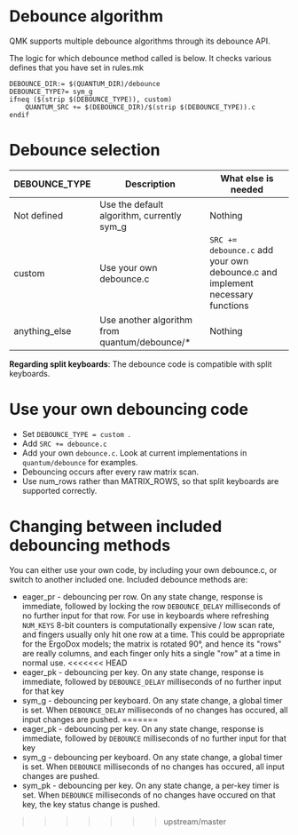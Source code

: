 # Debounce algorithm

QMK supports multiple debounce algorithms through its debounce API.

The logic for which debounce method called is below. It checks various defines that you have set in rules.mk

```
DEBOUNCE_DIR:= $(QUANTUM_DIR)/debounce
DEBOUNCE_TYPE?= sym_g
ifneq ($(strip $(DEBOUNCE_TYPE)), custom)
    QUANTUM_SRC += $(DEBOUNCE_DIR)/$(strip $(DEBOUNCE_TYPE)).c
endif
```

# Debounce selection

| DEBOUNCE_TYPE    | Description                                          | What else is needed           |
| -------------    | ---------------------------------------------------  | ----------------------------- |
| Not defined      | Use the default algorithm, currently sym_g           | Nothing                       |
| custom           | Use your own debounce.c                              | ```SRC += debounce.c``` add your own debounce.c and implement necessary functions |
| anything_else    | Use another algorithm from quantum/debounce/*        | Nothing                       |

**Regarding split keyboards**:
The debounce code is compatible with split keyboards.

# Use your own debouncing code
* Set ```DEBOUNCE_TYPE = custom ```.
* Add ```SRC += debounce.c```
* Add your own ```debounce.c```. Look at current implementations in ```quantum/debounce``` for examples.
* Debouncing occurs after every raw matrix scan.
* Use num_rows rather than MATRIX_ROWS, so that split keyboards are supported correctly.

# Changing between included debouncing methods
You can either use your own code, by including your own debounce.c, or switch to another included one.
Included debounce methods are:
* eager_pr - debouncing per row. On any state change, response is immediate, followed by locking the row ```DEBOUNCE_DELAY``` milliseconds of no further input for that row. 
For use in keyboards where refreshing ```NUM_KEYS``` 8-bit counters is computationally expensive / low scan rate, and fingers usually only hit one row at a time. This could be
appropriate for the ErgoDox models; the matrix is rotated 90°, and hence its "rows" are really columns, and each finger only hits a single "row" at a time in normal use.
<<<<<<< HEAD
* eager_pk - debouncing per key. On any state change, response is immediate, followed by ```DEBOUNCE_DELAY``` milliseconds of no further input for that key
* sym_g - debouncing per keyboard. On any state change, a global timer is set. When ```DEBOUNCE_DELAY``` milliseconds of no changes has occured, all input changes are pushed.
=======
* eager_pk - debouncing per key. On any state change, response is immediate, followed by ```DEBOUNCE``` milliseconds of no further input for that key
* sym_g - debouncing per keyboard. On any state change, a global timer is set. When ```DEBOUNCE``` milliseconds of no changes has occured, all input changes are pushed.
* sym_pk - debouncing per key. On any state change, a per-key timer is set. When ```DEBOUNCE``` milliseconds of no changes have occured on that key, the key status change is pushed.
>>>>>>> upstream/master


